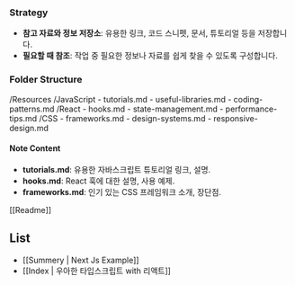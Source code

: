 ### Strategy
- **참고 자료와 정보 저장소**: 유용한 링크, 코드 스니펫, 문서, 튜토리얼 등을 저장합니다.
- **필요할 때 참조**: 작업 중 필요한 정보나 자료를 쉽게 찾을 수 있도록 구성합니다.

### Folder Structure
/Resources
  /JavaScript
    - tutorials.md
    - useful-libraries.md
    - coding-patterns.md
  /React
    - hooks.md
    - state-management.md
    - performance-tips.md
  /CSS
    - frameworks.md
    - design-systems.md
    - responsive-design.md

#### Note Content
- **tutorials.md**: 유용한 자바스크립트 튜토리얼 링크, 설명.
- **hooks.md**: React 훅에 대한 설명, 사용 예제.
- **frameworks.md**: 인기 있는 CSS 프레임워크 소개, 장단점.

[[Readme]]

## List
- [[Summery | Next Js Example]]
- [[Index | 우아한 타입스크립트 with 리액트]]
